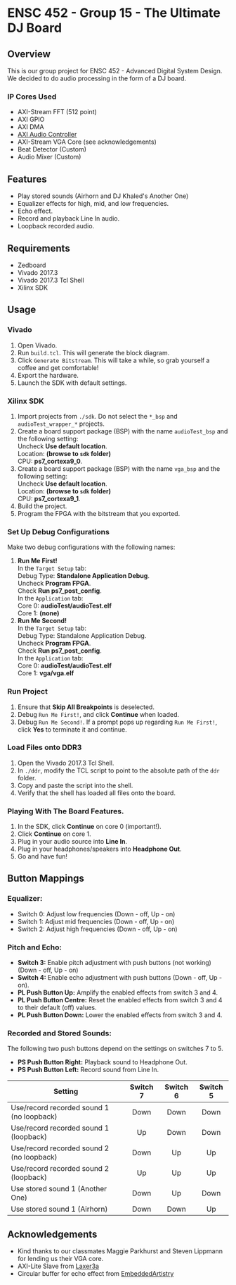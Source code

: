 # ENSC 452 - Group 15 - The Ultimate DJ Board

## Overview
This is our group project for ENSC 452 - Advanced Digital System Design.  We decided to do audio processing in the form of a DJ board.

### IP Cores Used
* AXI-Stream FFT (512 point)
* AXI GPIO
* AXI DMA
* [AXI Audio Controller](https://github.com/Laxer3a/ZedBoardAudio)
* AXI-Stream VGA Core (see acknowledgements)
* Beat Detector (Custom)
* Audio Mixer (Custom)


## Features
* Play stored sounds (Airhorn and DJ Khaled's Another One)
* Equalizer effects for high, mid, and low frequencies.
* Echo effect.
* Record and playback Line In audio.
* Loopback recorded audio.

## Requirements
* Zedboard
* Vivado 2017.3
* Vivado 2017.3 Tcl Shell
* Xilinx SDK

## Usage

### Vivado
1. Open Vivado.
2. Run `build.tcl`.  This will generate the block diagram.
3. Click `Generate Bitstream`.  This will take a while, so grab yourself a coffee and get comfortable!
4. Export the hardware.
5. Launch the SDK with default settings.

### Xilinx SDK
1. Import projects from `./sdk`.  Do not select the `*_bsp` and `audioTest_wrapper_*` projects.
2. Create a board support package (BSP) with the name `audioTest_bsp` and the following setting:  
   Uncheck **Use default location**.  
   Location: **(browse to `sdk` folder)**  
   CPU: **ps7_cortexa9_0**.
3. Create a board support package (BSP) with the name `vga_bsp` and the following setting:  
   Uncheck **Use default location**.  
   Location: **(browse to `sdk` folder)**  
   CPU: **ps7_cortexa9_1**.
2. Build the project.
3. Program the FPGA with the bitstream that you exported.

### Set Up Debug Configurations
Make two debug configurations with the following names:

1. **Run Me First!**  
   In the `Target Setup` tab:  
   Debug Type: **Standalone Application Debug**.  
   Uncheck **Program FPGA**.  
   Check **Run ps7\_post\_config**.  
   In the `Application` tab:  
   Core 0: **audioTest/audioTest.elf**  
   Core 1: **(none)**
2. **Run Me Second!**  
   In the `Target Setup` tab:  
   Debug Type: Standalone Application Debug.  
   Uncheck **Program FPGA**.  
   Check **Run ps7\_post\_config**.  
   In the `Application` tab:  
   Core 0: **audioTest/audioTest.elf**  
   Core 1: **vga/vga.elf**

### Run Project
1. Ensure that **Skip All Breakpoints** is deselected.
2. Debug `Run Me First!`, and click **Continue** when loaded.
3. Debug `Run Me Second!`.  If a prompt pops up regarding `Run Me First!`, click **Yes** to terminate it and continue.

### Load Files onto DDR3
1. Open the Vivado 2017.3 Tcl Shell.
2. In `./ddr`, modify the TCL script to point to the absolute path of the `ddr` folder.
3. Copy and paste the script into the shell.
4. Verify that the shell has loaded all files onto the board.

### Playing With The Board Features.
1. In the SDK, click **Continue** on core 0 (important!).
2. Click **Continue** on core 1.
3. Plug in your audio source into **Line In**.
4. Plug in your headphones/speakers into **Headphone Out**.
5. Go and have fun!

## Button Mappings
### Equalizer: 

- Switch 0: Adjust low frequencies (Down - off, Up - on)  
- Switch 1: Adjust mid frequencies (Down - off, Up - on)  
- Switch 2: Adjust high frequencies (Down - off, Up - on)  

### Pitch and Echo:
- **Switch 3:** Enable pitch adjustment with push buttons (not working) (Down - off, Up - on)
- **Switch 4:** Enable echo adjustment with push buttons (Down - off, Up - on).
- **PL Push Button Up:** Amplify the enabled effects from switch 3 and 4.
- **PL Push Button Centre:** Reset the enabled effects from switch 3 and 4 to their default (off) values.
- **PL Push Button Down:** Lower the enabled effects from switch 3 and 4.

### Recorded and Stored Sounds:
The following two push buttons depend on the settings on switches 7 to 5.

- **PS Push Button Right:** Playback sound to Headphone Out.
- **PS Push Button Left:** Record sound from Line In.

| Setting                                       | Switch 7  | Switch 6  | Switch 5  |  
| --------------------------------------------- |:---------:|:---------:|:---------:|  
| Use/record recorded sound 1 (no loopback)     | Down      | Down      | Down      |  
| Use/record recorded sound 1 (loopback)        | Up        | Down      | Down      |  
| Use/record recorded sound 2 (no loopback)     | Down      | Up        | Up        |  
| Use/record recorded sound 2 (loopback)        | Up        | Up        | Up        |  
| Use stored sound 1 (Another One)              | Down      | Up        | Down      |  
| Use stored sound 1 (Airhorn)                  | Down      | Down      | Up        |  

## Acknowledgements
- Kind thanks to our classmates Maggie Parkhurst and Steven Lippmann for lending us their VGA core.
- AXI-Lite Slave from [Laxer3a](https://github.com/Laxer3a/ZedBoardAudio)
- Circular buffer for echo effect from [EmbeddedArtistry](https://github.com/embeddedartistry/embedded-resources/blob/master/examples/c/circular_buffer.c)